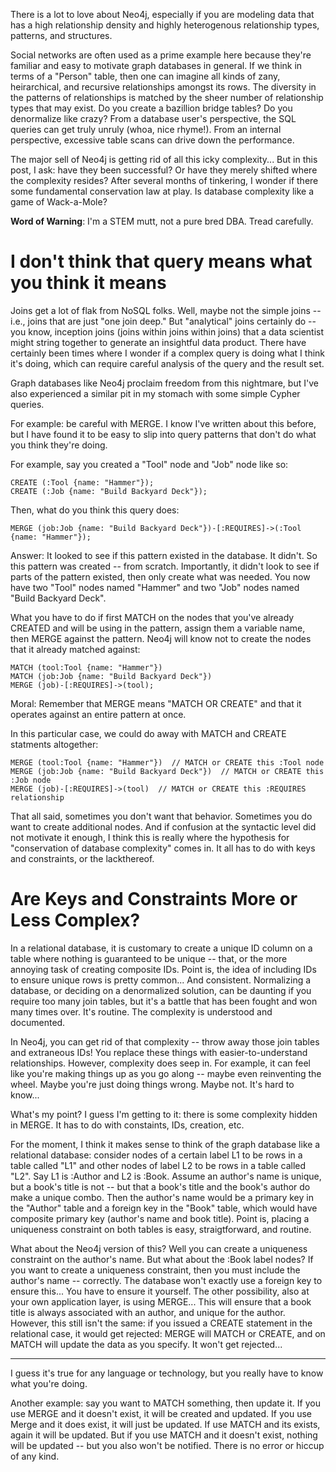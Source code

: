 
There is a lot to love about Neo4j, especially if you are modeling data that has a high relationship density
and highly heterogenous relationship types, patterns, and structures.  

Social networks are often used as a prime example here
because they're familiar and easy to motivate graph databases in general.  If we think in terms of a "Person" table,
then one can imagine all kinds of zany, heirarchical, and recursive relationships amongst its rows.  The diversity in
the patterns of relationships is matched by the sheer number of relationship types that may exist.  Do you
create a bazillion bridge tables?  Do you denormalize like crazy?  From a database user's perspective, the SQL
queries can get truly unruly (whoa, nice rhyme!).  From an internal perspective, excessive table scans
can drive down the performance.  

The major sell of Neo4j is getting rid of all this icky complexity... But in this post, I ask: have they
been successful?  Or have they merely shifted where the complexity resides?  After several months of 
tinkering, I wonder if there some fundamental conservation law at play.  Is database complexity like a game
of Wack-a-Mole?  

**Word of Warning**:  I'm a STEM mutt, not a pure bred DBA.  Tread carefully.


# I don't think that query means what you think it means
Joins get a lot of flak from NoSQL folks.  Well, maybe not the simple joins -- i.e., joins that are just "one join 
deep."  But "analytical" joins certainly do -- you know, inception joins (joins within joins within joins) that a
data scientist might string together to generate an insightful data product.  There
have certainly been times where I wonder if a complex query is doing what I think it's doing, which can require
careful analysis of the query and the result set. 

Graph databases like Neo4j proclaim freedom from this nightmare, but I've also experienced a similar 
pit in my stomach with some simple Cypher queries.

For example: be careful with MERGE.  I know I've written about this before, but I have found it to be easy
to slip into query patterns that don't do what you think they're doing.  

For example, say you created a "Tool" node and "Job" node like so:
```
CREATE (:Tool {name: "Hammer"});
CREATE (:Job {name: "Build Backyard Deck"});
```

Then, what do you think this query does:
```
MERGE (job:Job {name: "Build Backyard Deck"})-[:REQUIRES]->(:Tool {name: "Hammer"});
```

Answer:  It looked to see if this pattern existed in the database.  It didn't.  So
this pattern was created -- from scratch.  Importantly, it didn't  look to see if parts of
the pattern existed, then only create what was needed.  You now have two "Tool" nodes named
"Hammer" and two "Job" nodes named "Build Backyard Deck".  

What you have to do if first MATCH on the nodes that you've already CREATED and will be using in the pattern, assign
them a variable name, then MERGE against the pattern.  Neo4j will know not to create the nodes
that it already matched against:
```
MATCH (tool:Tool {name: "Hammer"})
MATCH (job:Job {name: "Build Backyard Deck"})
MERGE (job)-[:REQUIRES]->(tool);
```

Moral:  Remember that MERGE means "MATCH OR CREATE" and that it operates against an entire pattern at once.

In this particular case, we could do away with MATCH and CREATE statments altogether:
```
MERGE (tool:Tool {name: "Hammer"})  // MATCH or CREATE this :Tool node
MERGE (job:Job {name: "Build Backyard Deck"})  // MATCH or CREATE this :Job node
MERGE (job)-[:REQUIRES]->(tool)  // MATCH or CREATE this :REQUIRES relationship
```

That all said, sometimes you don't want that behavior.  Sometimes you do want to create additional
nodes.  And if confusion at the syntactic level did not motivate it enough, I think this is really
where the hypothesis for "conservation of database complexity" comes in.  It all has to do with
keys and constraints, or the lackthereof.


# Are Keys and Constraints More or Less Complex?

In a relational database, it is customary
to create a unique ID column on a table where nothing is guaranteed to be unique -- that, or the
more annoying task of creating composite IDs.  Point is, the idea of including IDs to ensure
unique rows is pretty common...  And consistent.  Normalizing a database, or deciding on a denormalized
solution, can be daunting if you require too many join tables, but it's a battle that has been
fought and won many times over.  It's routine.  The complexity is understood and documented.

In Neo4j, you can get rid of that complexity -- throw away those join tables and extraneous IDs!  You
replace these things with easier-to-understand relationships.  However, complexity does seep in.  For example,
it can feel like you're making things up as you go along -- maybe even reinventing the wheel.  Maybe you're
just doing things wrong.  Maybe not.  It's hard to know...

What's my point?  I guess I'm getting to it:  there is some complexity hidden in MERGE.  It has to do
with constaints, IDs, creation, etc.  

For the moment, I think it makes sense to think of the graph database like a relational database:
consider nodes of a certain label L1 to be rows in a table called "L1" and other nodes of label L2
to be rows in a table called "L2".  Say L1 is :Author and L2 is :Book.  Assume an author's name is 
unique, but a book's title is not -- but that a book's title and the book's author do make a unique 
combo.  Then the author's name would be a primary key in the "Author" table and a foreign key
in the "Book" table, which would have composite primary key (author's name and book title).  Point is,
placing a uniqueness constraint on both tables is easy, straigtforward, and routine.

What about the Neo4j version of this?  Well you can create a uniqueness constraint on the author's name. But
what about the :Book label nodes?  If you want to create a uniqueness constraint, then you must include
the author's name -- correctly.  The database won't exactly use a foreign key to ensure this... You have to ensure
it yourself.  The other possibility, also at your own application layer, is using MERGE...  This will ensure
that a book title is always associated with an author, and unique for the author.  However, this still isn't the same:
if you issued a CREATE statement in the relational case, it would get rejected: MERGE will MATCH or CREATE, and 
on MATCH will update the data as you specify.  It won't get rejected...


-----------------------------

I guess it's true for any language or technology, but you really have to know what you're doing.  

Another example:  say you want to MATCH something, then update it.  If you use MERGE and it doesn't exist,
it will be created and updated.  If you use Merge and it does exist, it will just be updated.  If use MATCH
and its exists, again it will be updated.  But if you use MATCH and it doesn't exist, nothing will be
updated -- but you also won't be notified.  There is no error or hiccup of any kind.  

